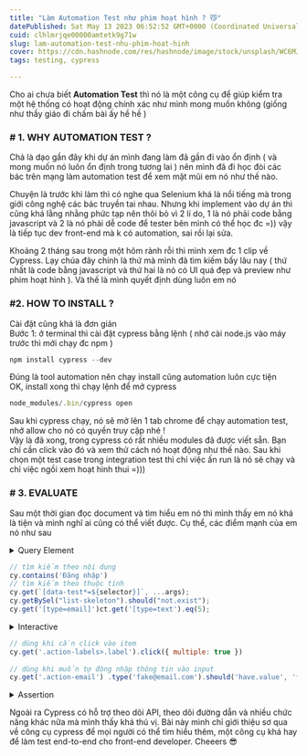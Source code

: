 ```yaml
---
title: "Làm Automation Test như phim hoạt hình ? 😼"
datePublished: Sat May 13 2023 06:52:52 GMT+0000 (Coordinated Universal Time)
cuid: clhlmrjqe00000amtetk9g71w
slug: lam-automation-test-nhu-phim-hoat-hinh
cover: https://cdn.hashnode.com/res/hashnode/image/stock/unsplash/WC6MJ0kRzGw/upload/d5e831a259eae7c45f090e1fddd214eb.jpeg
tags: testing, cypress

---
```


Cho ai chưa biết **Automation Test** thì nó là một công cụ để giúp kiểm tra một hệ thống có hoạt động chính xác như mình mong muốn không (giống như thầy giáo đi chấm bài ấy hề hề )

### **\# 1. WHY AUTOMATION TEST ?**

Chả là dạo gần đây khi dự án mình đang làm đã gần đi vào ổn định ( và mong muốn nó luôn ổn định trong tương lai ) nên mình đã đi học đòi các bác trên mạng làm automation test để xem mặt mũi em nó như thế nào.

Chuyện là trước khi làm thì có nghe qua Selenium khá là nổi tiếng mà trong giới công nghệ các bác truyền tai nhau. Nhưng khi implement vào dự án thì cũng khá lằng nhằng phức tạp nên thôi bỏ vì 2 lí do, 1 là nó phải code bằng javascript và 2 là nó phải dễ code để tester bên mình có thể học đc =)) vậy là tiếp tục dev front-end mà k có automation, sai rồi lại sửa.

  
Khoảng 2 tháng sau trong một hôm rảnh rỗi thì mình xem đc 1 clip về Cypress. Lạy chúa đây chính là thứ mà mình đã tìm kiếm bấy lâu nay ( thứ nhất là code bằng javascript và thứ hai là nó có UI quá đẹp và preview như phim hoạt hình ). Và thế là mình quyết định dùng luôn em nó

### **#2. HOW TO INSTALL ?**

Cài đặt cũng khá là đơn giản  
Bước 1: ở terminal thì cài đặt cypress bằng lệnh ( nhớ cài node.js vào máy trước thì mới chạy đc npm )

```javascript
npm install cypress --dev
```

Đúng là tool automation nên chạy install cũng automation luôn cực tiện  
OK, install xong thì chạy lệnh để mở cypress

```javascript
node_modules/.bin/cypress open
```

Sau khi cypress chạy, nó sẽ mở lên 1 tab chrome để chạy automation test, nhớ allow cho nó có quyền truy cập nhé !  
Vậy là đã xong, trong cypress có rất nhiều modules đã được viết sẵn. Bạn chỉ cần click vào đó và xem thử cách nó hoạt động như thế nào. Sau khi chọn một test case trong integration test thì chỉ việc ấn run là nó sẽ chạy và chỉ việc ngồi xem hoạt hình thui =)))

### **\# 3. EVALUATE**

Sau một thời gian đọc document và tìm hiểu em nó thì mình thấy em nó khá là tiện và mình nghĩ ai cũng có thể viết được. Cụ thể, các điểm mạnh của em nó như sau

<details data-node-type="hn-details-summary"><summary>Query Element</summary><div data-type="detailsContent">Đại khái là mình sẽ có một bộ query để tìm ra 1 hoặc nhiều element xuất hiện trên trang web ( VD: button, input …), điểm mạnh của Cypress là bạn có thể tìm kiếm theo nội dung hiển thị hoặc các thuộc tính của thẻ</div></details>

```javascript
// tìm kiếm theo nội dung
cy.contains('Đăng nhập')
// tìm kiếm theo thuộc tính
cy.get(`[data-test*=${selector}]`, ...args);
cy.getBySel("list-skeleton").should("not.exist");
cy.get('[type=email]')ct.get('[type=text').eq(5);
```

<details data-node-type="hn-details-summary"><summary>Interactive</summary><div data-type="detailsContent">Vậy là sau khi đã chọn được chính xác thẻ cần tương tác thì mình sẽ phải bắt đầu tương tác, thường thì trên website sẽ là nhập vào ô input hoặc là click ( cypress support tất cả các dạng tương tác khác như scroll , checkbox nhưng để đơn giản mình sẽ chỉ liệt kê 2 cái hay dùng nhất thui nha )</div></details>

```javascript
// dùng khi cần click vào item
cy.get('.action-labels>.label').click({ multiple: true })
 
// dùng khi muốn tự động nhập thông tin vào input
cy.get('.action-email') .type('fake@email.com').should('have.value', 'fake@email.com')
```

<details data-node-type="hn-details-summary"><summary>Assertion</summary><div data-type="detailsContent">Sau khi tương tác xong thì mình sẽ cần đánh giá kết quả sau khi thực hiện hành động đó có đúng hay không, nếu đúng thì pass test case còn nếu sai thì nó sẽ báo lỗi nhé =))</div></details>

Ngoài ra Cypress có hỗ trợ theo dõi API, theo dõi đường dẫn và nhiều chức năng khác nữa mà mình thấy khá thú vị. Bài này mình chỉ giới thiệu sơ qua về công cụ cypress để mọi người có thể tìm hiểu thêm, một công cụ khá hay để làm test end-to-end cho front-end developer. Cheeers 😎